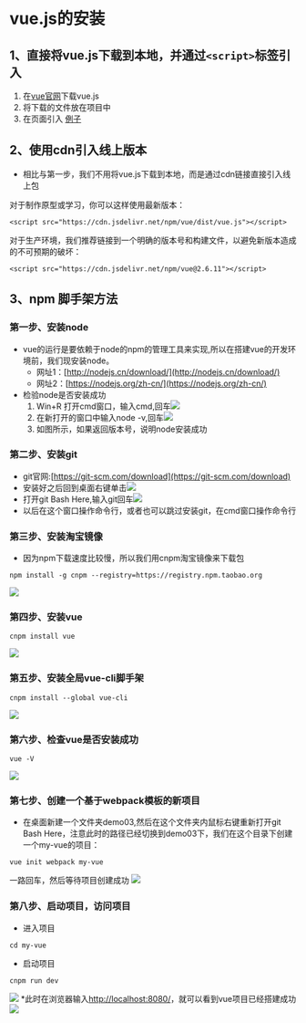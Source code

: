 # vue.js的安装
## 1、直接将vue.js下载到本地，并通过```<script>```标签引入
1. 在[vue官网](https://cn.vuejs.org/v2/guide/installation.html#%E7%9B%B4%E6%8E%A5%E7%94%A8-lt-script-gt-%E5%BC%95%E5%85%A5)下载vue.js
2. 将下载的文件放在项目中
3. 在页面引入
[例子](../demo01/new_file.html)

 
 

## 2、使用cdn引入线上版本
* 相比与第一步，我们不用将vue.js下载到本地，而是通过cdn链接直接引入线上包

对于制作原型或学习，你可以这样使用最新版本：
``` 
<script src="https://cdn.jsdelivr.net/npm/vue/dist/vue.js"></script>
```
对于生产环境，我们推荐链接到一个明确的版本号和构建文件，以避免新版本造成的不可预期的破坏：
``` 
<script src="https://cdn.jsdelivr.net/npm/vue@2.6.11"></script>
```
## 3、npm 脚手架方法
### 第一步、安装node
* vue的运行是要依赖于node的npm的管理工具来实现,所以在搭建vue的开发环境前，我们现安装node。
  * 网址1：[http://nodejs.cn/download/](http://nodejs.cn/download/)
  * 网址2：[https://nodejs.org/zh-cn/](https://nodejs.org/zh-cn/)
* 检验node是否安装成功
   1. Win+R 打开cmd窗口，输入cmd,回车![](day01_files/1.jpg)
   2. 在新打开的窗口中输入node -v,回车![](day01_files/2.jpg)
   3. 如图所示，如果返回版本号，说明node安装成功

### 第二步、安装git
* git官网:[https://git-scm.com/download](https://git-scm.com/download)
* 安装好之后回到桌面右键单击![](day01_files/3.jpg)
* 打开git Bash Here,输入git回车![](day01_files/4.jpg)
* 以后在这个窗口操作命令行，或者也可以跳过安装git，在cmd窗口操作命令行

### 第三步、安装淘宝镜像
* 因为npm下载速度比较慢，所以我们用cnpm淘宝镜像来下载包
```
npm install -g cnpm --registry=https://registry.npm.taobao.org
```
  ![](day01_files/5.jpg)
  
### 第四步、安装vue
```
cnpm install vue 
```
![](day01_files/6.jpg)

### 第五步、安装全局vue-cli脚手架
```
cnpm install --global vue-cli
```
![](day01_files/7.jpg)
### 第六步、检查vue是否安装成功
```
vue -V
```
![](day01_files/8.jpg)

### 第七步、创建一个基于webpack模板的新项目
* 在桌面新建一个文件夹demo03,然后在这个文件夹内鼠标右键重新打开git Bash Here，注意此时的路径已经切换到demo03下，我们在这个目录下创建一个my-vue的项目：
```
vue init webpack my-vue
```
一路回车，然后等待项目创建成功
![](day01_files/9.jpg)

### 第八步、启动项目，访问项目
* 进入项目
```
cd my-vue
```
* 启动项目
```
cnpm run dev
```
![](day01_files/10.jpg)
*此时在浏览器输入[http://localhost:8080/](http://localhost:8080/)，就可以看到vue项目已经搭建成功
![](day01_files/11.jpg)

